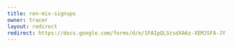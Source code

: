 ```yaml
---
title: ren-mix-signups
owner: tracer
layout: redirect
redirect: https://docs.google.com/forms/d/e/1FAIpQLScsdXA6z-XEMJSFA-JY-tfIDyn9vyeoihFbF3zGUc2EESS-fg/viewform?usp=sf_link
---
```

